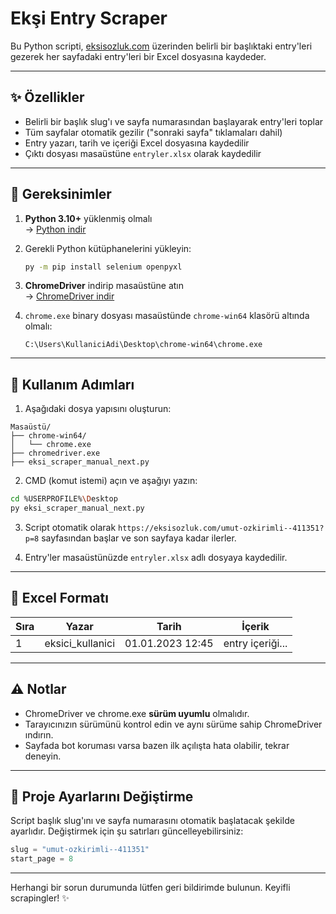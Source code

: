 # Ekşi Entry Scraper

Bu Python scripti, [eksisozluk.com](https://eksisozluk.com) üzerinden belirli bir başlıktaki entry'leri gezerek her sayfadaki entry'leri bir Excel dosyasına kaydeder.

---

## ✨ Özellikler

- Belirli bir başlık slug'ı ve sayfa numarasından başlayarak entry'leri toplar
- Tüm sayfalar otomatik gezilir ("sonraki sayfa" tıklamaları dahil)
- Entry yazarı, tarih ve içeriği Excel dosyasına kaydedilir
- Çıktı dosyası masaüstüne `entryler.xlsx` olarak kaydedilir

---

## 📅 Gereksinimler

1. **Python 3.10+** yüklenmiş olmalı\
   → [Python indir](https://www.python.org/downloads/)

2. Gerekli Python kütüphanelerini yükleyin:

   ```bash
   py -m pip install selenium openpyxl
   ```

3. **ChromeDriver** indirip masaüstüne atın\
   → [ChromeDriver indir](https://googlechromelabs.github.io/chrome-for-testing/)

4. `chrome.exe` binary dosyası masaüstünde `chrome-win64` klasörü altında olmalı:

   ```
   C:\Users\KullaniciAdi\Desktop\chrome-win64\chrome.exe
   ```

---

## 🔄 Kullanım Adımları

1. Aşağıdaki dosya yapısını oluşturun:

```
Masaüstü/
├── chrome-win64/
│   └── chrome.exe
├── chromedriver.exe
├── eksi_scraper_manual_next.py
```

2. CMD (komut istemi) açın ve aşağıyı yazın:

```bash
cd %USERPROFILE%\Desktop
py eksi_scraper_manual_next.py
```

3. Script otomatik olarak `https://eksisozluk.com/umut-ozkirimli--411351?p=8` sayfasından başlar ve son sayfaya kadar ilerler.

4. Entry'ler masaüstünüzde `entryler.xlsx` adlı dosyaya kaydedilir.

---

## 🔢 Excel Formatı

| Sıra | Yazar             | Tarih            | İçerik           |
| ---- | ----------------- | ---------------- | ---------------- |
| 1    | eksici\_kullanici | 01.01.2023 12:45 | entry içeriği... |

---

## ⚠️ Notlar

- ChromeDriver ve chrome.exe **sürüm uyumlu** olmalıdır.
- Tarayıcınızın sürümünü kontrol edin ve aynı sürüme sahip ChromeDriver ındırın.
- Sayfada bot koruması varsa bazen ilk açılışta hata olabilir, tekrar deneyin.

---

## 🚀 Proje Ayarlarını Değiştirme

Script başlık slug'ını ve sayfa numarasını otomatik başlatacak şekilde ayarlıdır. Değiştirmek için şu satırları güncelleyebilirsiniz:

```python
slug = "umut-ozkirimli--411351"
start_page = 8
```

---

Herhangi bir sorun durumunda lütfen geri bildirimde bulunun. Keyifli scrapingler! ✨


